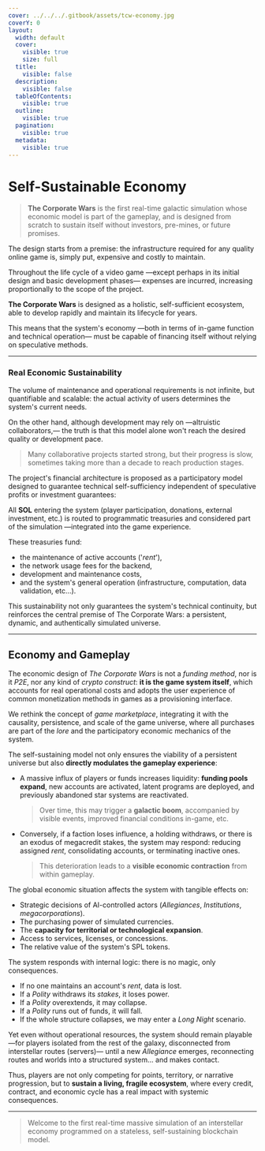 ```yaml
---
cover: ../../../.gitbook/assets/tcw-economy.jpg
coverY: 0
layout:
  width: default
  cover:
    visible: true
    size: full
  title:
    visible: false
  description:
    visible: false
  tableOfContents:
    visible: true
  outline:
    visible: true
  pagination:
    visible: true
  metadata:
    visible: true
---
```


# Self-Sustainable Economy

> **The Corporate Wars** is the first real-time galactic simulation whose economic model is part of the gameplay, and is designed from scratch to sustain itself without investors, pre-mines, or future promises.

The design starts from a premise: the infrastructure required for any quality online game is, simply put, expensive and costly to maintain.

Throughout the life cycle of a video game —except perhaps in its initial design and basic development phases— expenses are incurred, increasing proportionally to the scope of the project.

**The Corporate Wars** is designed as a holistic, self-sufficient ecosystem, able to develop rapidly and maintain its lifecycle for years.

This means that the system's economy —both in terms of in-game function and technical operation— must be capable of financing itself without relying on speculative methods.

***

### Real Economic Sustainability

The volume of maintenance and operational requirements is not infinite, but quantifiable and scalable: the actual activity of users determines the system's current needs.

On the other hand, although development may rely on —altruistic collaborators,— the truth is that this model alone won't reach the desired quality or development pace.

> Many collaborative projects started strong, but their progress is slow, sometimes taking more than a decade to reach production stages.

The project's financial architecture is proposed as a participatory model designed to guarantee technical self-sufficiency independent of speculative profits or investment guarantees:

All **SOL** entering the system (player participation, donations, external investment, etc.) is routed to programmatic treasuries and considered part of the simulation —integrated into the game experience.

These treasuries fund:

* the maintenance of active accounts ('_rent_'),
* the network usage fees for the backend,
* development and maintenance costs,
* and the system's general operation (infrastructure, computation, data validation, etc...).

This sustainability not only guarantees the system's technical continuity, but reinforces the central premise of The Corporate Wars: a persistent, dynamic, and authentically simulated universe.

***

## Economy and Gameplay

The economic design of _The Corporate Wars_ is not a _funding method_, nor is it _P2E_, nor any kind of _crypto construct_: **it is the game system itself**, which accounts for real operational costs and adopts the user experience of common monetization methods in games as a provisioning interface.

We rethink the concept of _game marketplace_, integrating it with the causality, persistence, and scale of the game universe, where all purchases are part of the _lore_ and the participatory economic mechanics of the system.

The self-sustaining model not only ensures the viability of a persistent universe but also **directly modulates the gameplay experience**:

*   A massive influx of players or funds increases liquidity: **funding pools expand**, new accounts are activated, latent programs are deployed, and previously abandoned star systems are reactivated.

    > Over time, this may trigger a **galactic boom**, accompanied by visible events, improved financial conditions in-game, etc.
*   Conversely, if a faction loses influence, a holding withdraws, or there is an exodus of megacredit stakes, the system may respond: reducing assigned _rent_, consolidating accounts, or terminating inactive ones.

    > This deterioration leads to a **visible economic contraction** from within gameplay.

The global economic situation affects the system with tangible effects on:

* Strategic decisions of AI-controlled actors (_Allegiances_, _Institutions_, _megacorporations_).
* The purchasing power of simulated currencies.
* The **capacity for territorial or technological expansion**.
* Access to services, licenses, or concessions.
* The relative value of the system's SPL tokens.

The system responds with internal logic: there is no magic, only consequences.

* If no one maintains an account's _rent_, data is lost.
* If a _Polity_ withdraws its _stakes_, it loses power.
* If a _Polity_ overextends, it may collapse.
* If a _Polity_ runs out of funds, it will fall.
* If the whole structure collapses, we may enter a _Long Night_ scenario.

Yet even without operational resources, the system should remain playable —for players isolated from the rest of the galaxy, disconnected from interstellar routes (servers)— until a new _Allegiance_ emerges, reconnecting routes and worlds into a structured system... and makes contact.

Thus, players are not only competing for points, territory, or narrative progression, but to **sustain a living, fragile ecosystem**, where every credit, contract, and economic cycle has a real impact with systemic consequences.

***

> Welcome to the first real-time massive simulation of an interstellar economy programmed on a stateless, self-sustaining blockchain model.
